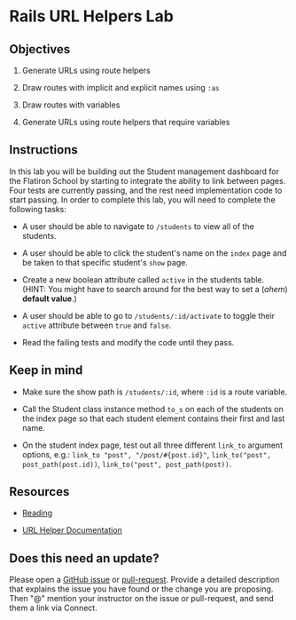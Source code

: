 # Rails URL Helpers Lab

## Objectives

1. Generate URLs using route helpers

2. Draw routes with implicit and explicit names using `:as`

3. Draw routes with variables

4. Generate URLs using route helpers that require variables

## Instructions

In this lab you will be building out the Student management dashboard for the Flatiron School by starting to integrate the ability to link between pages. Four tests are currently passing, and the rest need implementation code to start passing. In order to complete this lab, you will need to complete the following tasks:

* A user should be able to navigate to `/students` to view all of the students.

* A user should be able to click the student's name on the `index` page and be taken to that specific student's `show` page.

* Create a new boolean attribute called `active` in the students table. (HINT: You might have to search around for the best way to set a (*ahem*) __default value__.)

* A user should be able to go to `/students/:id/activate` to toggle their `active` attribute between `true` and `false`.

* Read the failing tests and modify the code until they pass.

## Keep in mind

* Make sure the show path is `/students/:id`, where `:id` is a route variable.

* Call the Student class instance method `to_s` on each of the students on the index page so that each student element contains their first and last name.

* On the student index page, test out all three different `link_to` argument options, e.g.: `link_to "post", "/post/#{post.id}"`, `link_to("post", post_path(post.id))`, `link_to("post", post_path(post))`.

## Resources

* [Reading](https://github.com/learn-co-curriculum/rails-url-helpers-readme)

* [URL Helper Documentation](http://api.rubyonrails.org/classes/ActionView/Helpers/UrlHelper.html)

## Does this need an update?

Please open a [GitHub issue](https://github.com/learn-co-curriculum/phrg-rails-url-helpers-lab/issues) or [pull-request](https://github.com/learn-co-curriculum/phrg-rails-url-helpers-lab/pulls). Provide a detailed description that explains the issue you have found or the change you are proposing. Then "@" mention your instructor on the issue or pull-request, and send them a link via Connect.
